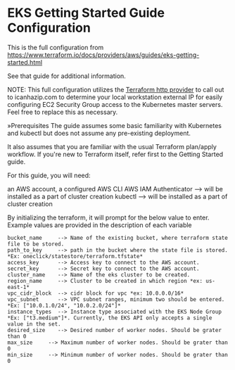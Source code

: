 # EKS Getting Started Guide Configuration

This is the full configuration from https://www.terraform.io/docs/providers/aws/guides/eks-getting-started.html

See that guide for additional information.

NOTE: This full configuration utilizes the [Terraform http provider](https://www.terraform.io/docs/providers/http/index.html) to call out to icanhazip.com to determine your local workstation external IP for easily configuring EC2 Security Group access to the Kubernetes master servers. Feel free to replace this as necessary.

»Prerequisites
The guide assumes some basic familiarity with Kubernetes and kubectl but does not assume any pre-existing deployment.

It also assumes that you are familiar with the usual Terraform plan/apply workflow. If you're new to Terraform itself, refer first to the Getting Started guide.

For this guide, you will need:

an AWS account,
a configured AWS CLI
AWS IAM Authenticator  --> will be installed as a part of cluster creation
kubectl --> will be installed as a part of cluster creation


By initializing the terraform, it will prompt for the below value to enter. Example values are provided in the description of each variable

``` list
bucket_name     --> Name of the existing bucket, where terraform state file to be stored.
path_to_key     --> path in the bucket where the state file is stored. *Ex: oneclick/statestore/terraform.tfstate*
access_key      --> Access key to connect to the AWS account.
secret_key      --> Secret key to connect to the AWS account.
cluster_name    --> Name of the eks cluster to be created.
region_name     --> Cluster to be created in which region *ex: us-east-1*
vpc_cidr_block  --> cidr block for vpc *ex: 10.0.0.0/16*
vpc_subnet      --> VPC subnet ranges, minimum two should be entered. *Ex: ["10.0.1.0/24", "10.0.2.0/24"]*
instance_types  --> Instance type associated with the EKS Node Group *Ex: ["t3.medium"]*. Currently, the EKS API only accepts a single value in the set.
desired_size    --> Desired number of worker nodes. Should be grater than 0
max_size     --> Maximum number of worker nodes. Should be grater than 0
min_size     --> Minimum number of worker nodes. Should be grater than 0 
```